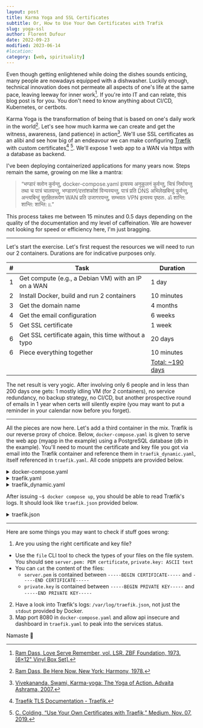 ```yaml
---
layout: post
title: Karma Yoga and SSL Certificates
subtitle: Or, How to Use Your Own Certificates with Træfik
slug: yoga-ssl
author: Florent Dufour
date: 2022-09-23
modified: 2023-06-14
#location: 
category: [web, spirituality]
---
```


Even though getting enlightened while doing the dishes sounds enticing, many people are nowadays equipped with a dishwasher. Luckily enough, technical innovation does not permeate<!--more--> all aspects of one's life at the same pace, leaving leeway for inner work[^LSR]. If you're into IT and can relate, this blog post is for you. You don't need to know anything about CI/CD, Kubernetes, or certbots.

Karma Yoga is the transformation of being that is based on one's daily work in the world[^bhn]. Let's see how much karma we can create and get the witness, awareness, (and patience) in action[^kyia]. We'll use SSL certificates as an alibi and see how big of an endeavour we can make configuring [Træfik](https://traefik.io) with custom certificates[^TraefikTLSDoc] [^Colding]. We'll expose 1 web app to a WAN via https with a database as backend.

I've been deploying containerized applications for many years now. Steps remain the same, growing on me like a mantra:

> “भण्डारं क्लोन कुर्वन्तु, docker-compose.yaml इत्यस्य अनुकूलनं कुर्वन्तु, चित्रं निर्मायन्तु तथा च पात्रं चालयन्तु, भण्डारणं/दत्तांशकोशं विन्यस्यन्तु, पात्रं प्रति DNS अभिलेखबिन्दुं कुर्वन्तु, अन्त्यबिन्दुं सुरक्षितरूपेण WAN प्रति उजागरयन्तु, सम्भवतः VPN इत्यस्य पृष्ठतः. ॐ शान्ति: शान्ति: शान्ति:॥.”

<!-- You got it ;) Clone the repository, adapt the docker-compose.yaml, build image and run the container, configure the storage/database, make a DNS record point to the container, securely expose the endpoint to a WAN, perhaps behind a VPN. -->

This process takes me between 15 minutes and 0.5 days depending on the quality of the documentation and my level of caffeination. We are however not looking for speed or efficiency here, I'm just bragging.

---

Let's start the exercise. Let's first request the resources we will need to run our 2 containers. Durations are for indicative purposes only.

|#|Task|Duration|
|:-:|-|-|
|1|Get compute (e.g., a Debian VM) with an IP on a WAN|1 day|
|2|Install Docker, build and run 2 containers|10 minutes|
|3|Get the domain name|4 months|
|4|Get the email configuration|6 weeks|
|5|Get SSL certificate|1 week|
|6|Get SSL certificate again, this time without a typo|20 days|
|6|Piece everything together|10 minutes|
|||<u>Total: ~190 days</u>|

The net result is very yogic. After involving only 6 people and in less than 200 days one gets: 1 mostly idling VM (for 2 containers), no service redundancy, no backup strategy, no CI/CD, but another prospective round of emails in 1 year when certs will silently expire (you may want to put a reminder in your calendar now before you forget).

---

All the pieces are now here. Let's add a third container in the mix. Træfik is our reverse proxy of choice. Below, `docker-compose.yaml` is given to serve the web app (myapp in the example) using a PostgreSQL database (db in the example). You'll need to mount the certificate and key file you got via email into the Træfik container and reference them in `traefik_dynamic.yaml`, itself referenced in `traefik.yaml`. All code snippets are provided below.

<details>
  <summary>docker-compose.yaml</summary>
  <div markdown="1">

```yaml
version: "3"

services:

  # ------------- #
  # REVERSE PROXY #
  # ------------- #

  traefik:
    image: traefik:2.8.5
    container_name: traefik
    restart: always
    ports:
      - 80:80      # http
      - 443:443    # https
      - 8080:8080  # dashboard
    volumes:
      # System mounts
      - /var/run/docker.sock:/var/run/docker.sock
      - /etc/localtime:/etc/localtime:ro
      # Traefik config mounts
      - ./traefik.yaml:/etc/traefik/traefik.yaml:ro
      - ./traefik_dynamic.yaml:/etc/traefik/traefik_dynamic.yaml:ro
      - ./ssl/certs:/etc/ssl/certs
      # Traefik log mounts
      - /data/traefik/log:/var/log
    networks:
      - web
    labels:
      - "traefik.enable=true"
      - "traefik.http.routers.traefik.service=api@internal"
      - "traefik.http.routers.traefik.entrypoints=websecure"

  # ------- #
  # THE APP #
  # ------- #

  myapp:
    restart: always
    hostname: myapp
    container_name: myapp-app
    depends_on:
      - db
    image: myapp:1
    volumes:
      - /data/app/files:/usr/src/files:rw
    labels:
      # Enable Træfik
      - "traefik.enable=true"
      - "traefik.http.routers.myapp.service=myapp"
      - "traefik.http.routers.myapp.entrypoints=websecure"
      - "traefik.http.services.myapp.loadbalancer.server.port=3000"
      - "traefik.http.routers.myapp.rule=Host(`myapp.com`, `www.myapp.com`)"
      # HTTP redirect
      - "traefik.http.middlewares.https_redirect.redirectscheme.scheme=https"
      - "traefik.http.middlewares.https_redirect.redirectscheme.permanent=true"
      - "traefik.http.routers.http_catchall.rule=HostRegexp(`{any:.+}`)"
      - "traefik.http.routers.http_catchall.entrypoints=web"
      - "traefik.http.routers.http_catchall.middlewares=https_redirect"
    env_file: .env-local
    networks:
      - web
      - myapp

  # ------ #
  # THE DB #
  # ------ #

  db:
    restart: always
    container_name: myapp-db
    image: postgresql:15
    volumes:
      - /data/db/pgdata:/var/lib/postgresql/data:rw
    env_file: .env-local-postgres
    networks:
      - myapp

networks:
  myapp:
  web:
    external: true
```
</div>
</details>


<details>
  <summary>traefik.yaml</summary>
  <div markdown="1">

```yaml
# REFERENCE: https://github.com/traefik/traefik/blob/master/traefik.sample.yml

global:
  checkNewVersion: true
  sendAnonymousUsage: false

entryPoints:
  web:
    address: :80

  websecure:
    address: :443
    http:
      tls: {}

log:
  level: INFO
  filePath: /var/log/traefik.json
  format: json

accessLog:
  filePath: /var/log/traefik-accesslog.json
  format: json

api:
  insecure: true  # False when prod
  dashboard: true # False when prod

ping:
  entryPoint: traefik

providers:
  docker:
    endpoint: unix:///var/run/docker.sock
    watch: true
    network: web
    exposedByDefault: false
  file:
    filename: "/etc/traefik/traefik_dynamic.yaml"
    watch: true
```

  </div>
</details>

<details>
  <summary>traefik_dynamic.yaml</summary>
  <div markdown="1">

```yaml
tls:
  certificates:
    - certFile: /etc/ssl/certs/certificate.pem
      keyFile:  /etc/ssl/certs/private.key
```

  </div>
</details>

After issuing `~$ docker compose up`, you should be able to read Træfik's logs. It should look like `traefik.json` provided below.

<details>
  <summary>traefik.json</summary>
  <div markdown="1">

```json
{"level":"info","msg":"Traefik version 2.8.5 built on 2022-09-13T15:19:09Z","time":"2022-09-22T17:57:17+02:00"}
{"level":"info","msg":"\nStats collection is disabled.\nHelp us improve Traefik by turning this feature on :)\nMore details on: https://doc.traefik.io/traefik/contributing/data-collection/\n","time":"2022-09-22T17:57:17+02:00"}
{"level":"warning","msg":"Traefik Pilot is deprecated and will be removed soon. Please check our Blog for migration instructions later this year.","time":"2022-09-22T17:57:17+02:00"}
{"level":"info","msg":"Starting provider aggregator aggregator.ProviderAggregator","time":"2022-09-22T17:57:17+02:00"}
{"level":"info","msg":"Starting provider *file.Provider","time":"2022-09-22T17:57:17+02:00"}
{"level":"info","msg":"Starting provider *traefik.Provider","time":"2022-09-22T17:57:17+02:00"}
{"level":"info","msg":"Starting provider *acme.ChallengeTLSALPN","time":"2022-09-22T17:57:17+02:00"}
{"level":"info","msg":"Starting provider *docker.Provider","time":"2022-09-22T17:57:17+02:00"}
```

  </div>
</details>

---

Here are some things you may want to check if stuff goes wrong:

1. Are you using the right certificate and key file?
  - Use the `file` CLI tool to check the types of your files on the file system. You should see `server.pem: PEM certificate`, `private.key: ASCII text`
  - You can `cat` the content of the files:
    - `server.pem` is contained between `-----BEGIN CERTIFICATE-----` and `-----END CERTIFICATE-----`
    - `private.key` is contained between `-----BEGIN PRIVATE KEY-----` and `-----END PRIVATE KEY-----`
2. Have a look into Træfik's logs: `/var/log/traefik.json`, not just the `stdout` provided by Docker.
3. Map port 8080 in `docker-compose.yaml` and allow api insecure and dashboard in `traefik.yaml` to peak into the services status.

Namaste 🔮

[^LSR]: [Ram Dass, Love Serve Remember, vol. LSR. ZBF Foundation, 1973. [6×12" Vinyl Box Set].](https://www.discogs.com/release/950213-Various-Love-Serve-Remember)
[^TraefikTLSDoc]: [Traefik TLS Documentation - Traefik.](https://doc.traefik.io/traefik/https/tls/)
[^Colding]: [C. Colding, “Use Your Own Certificates with Traefik,” Medium, Nov. 07, 2019.](https://medium.com/@clintcolding/use-your-own-certificates-with-traefik-a31d785a6441)
[^bhn]: [Ram Dass, Be Here Now. New York: Harmony, 1978.](https://www.goodreads.com/book/show/41580312-be-here-now)
[^kyia]: [Vivekananda, Swami, Karma-yoga: The Yoga of Action. Advaita Ashrama, 2007.](https://www.goodreads.com/book/show/827031.Karma_Yoga)
